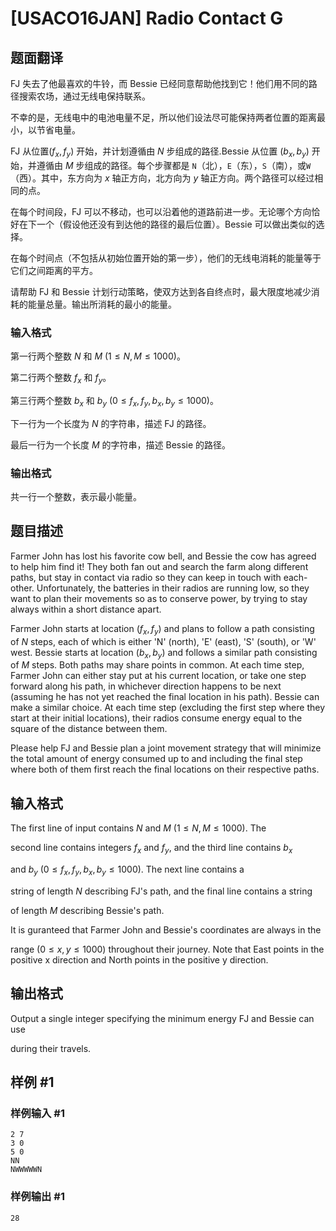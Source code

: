 # [USACO16JAN] Radio Contact G

## 题面翻译

FJ 失去了他最喜欢的牛铃，而 Bessie 已经同意帮助他找到它！他们用不同的路径搜索农场，通过无线电保持联系。

不幸的是，无线电中的电池电量不足，所以他们设法尽可能保持两者位置的距离最小，以节省电量。

FJ 从位置$(f_x,f_y)$ 开始，并计划遵循由 $N$ 步组成的路径.Bessie 从位置 $(b_x,b_y)$ 开始，并遵循由 $M$ 步组成的路径。每个步骤都是 `N`（北），`E`（东），`S`（南），或`W`（西）。其中，东方向为 $x$ 轴正方向，北方向为 $y$ 轴正方向。两个路径可以经过相同的点。

在每个时间段，FJ 可以不移动，也可以沿着他的道路前进一步。无论哪个方向恰好在下一个（假设他还没有到达他的路径的最后位置）。Bessie 可以做出类似的选择。

在每个时间点（不包括从初始位置开始的第一步），他们的无线电消耗的能量等于它们之间距离的平方。

请帮助 FJ 和 Bessie 计划行动策略，使双方达到各自终点时，最大限度地减少消耗的能量总量。输出所消耗的最小的能量。

### 输入格式

第一行两个整数 $N$ 和 $M$ $(1\le N,M\le 1000)$。

第二行两个整数 $f_x$ 和 $f_y$。

第三行两个整数 $b_x$ 和 $b_y$ $(0\le f_x,f_y,b_x,b_y\le 1000)$。

下一行为一个长度为 $N$ 的字符串，描述 FJ 的路径。

最后一行为一个长度 $M$ 的字符串，描述 Bessie 的路径。

### 输出格式

共一行一个整数，表示最小能量。

## 题目描述

Farmer John has lost his favorite cow bell, and Bessie the cow has agreed to help him find it!  They both fan out and search the farm along different paths, but stay in contact via radio so they can keep in touch with each-other. Unfortunately, the batteries in their radios are running low, so they want to plan their movements so as to conserve power, by trying to stay always within a short distance apart.


Farmer John starts at location ($f_x, f_y$) and plans to follow a path consisting of  $N$ steps, each of which is either 'N' (north), 'E' (east), 'S' (south), or 'W' west.  Bessie starts at location ($b_x, b_y$) and follows a similar path consisting of $M$ steps.  Both paths may share points in common.  At each time step, Farmer John can either stay put at his current location, or take one step forward along his path, in whichever direction happens to be next (assuming he has not yet reached the final location in his path). Bessie can make a similar choice.  At each time step (excluding the first step where they start at their initial locations), their radios consume energy equal to the square of the distance between them.


Please help FJ and Bessie plan a joint movement strategy  that will minimize the total amount of energy consumed up to and including the final step where both of them first reach the final locations on their respective paths.

## 输入格式

The first line of input contains $N$ and $M$ ($1 \leq N, M \leq 1000$).   The

second line contains integers $f_x$ and $f_y$, and the third line contains $b_x$

and $b_y$ ($0 \leq f_x, f_y, b_x, b_y \leq 1000$). The next line contains  a

string of length $N$ describing FJ's path, and the final line contains a string

of  length $M$ describing Bessie's path.


It is guranteed that Farmer John and Bessie's coordinates are always in the

range ($0 \leq x,y \leq 1000$) throughout their journey.  Note that East points in the positive x direction and North points in the positive y direction.

## 输出格式

Output a single integer specifying the minimum energy FJ and Bessie can use

during their travels.

## 样例 #1

### 样例输入 #1

```
2 7
3 0
5 0
NN
NWWWWWN
```

### 样例输出 #1

```
28
```